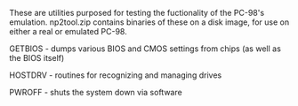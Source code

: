 These are utilities purposed for testing the fuctionality of the PC-98's emulation. np2tool.zip contains binaries of these on a disk image, for use on either a real or emulated PC-98.

GETBIOS - dumps various BIOS and CMOS settings from chips (as well as the BIOS itself)

HOSTDRV - routines for recognizing and managing drives

PWROFF - shuts the system down via software
